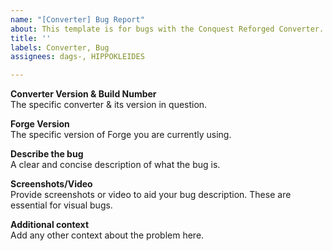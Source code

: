 ```yaml
---
name: "[Converter] Bug Report"
about: This template is for bugs with the Conquest Reforged Converter.
title: ''
labels: Converter, Bug
assignees: dags-, HIPPOKLEIDES

---
```


**Converter Version & Build Number**    
The specific converter & its version in question.    

**Forge Version**    
The specific version of Forge you are currently using.

**Describe the bug**    
A clear and concise description of what the bug is.

**Screenshots/Video**    
Provide screenshots or video to aid your bug description.
These are essential for visual bugs.

**Additional context**    
Add any other context about the problem here.
